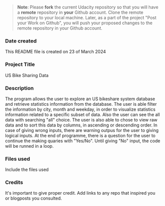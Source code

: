 >**Note**: Please **fork** the current Udacity repository so that you will have a **remote** repository in **your** Github account. Clone the remote repository to your local machine. Later, as a part of the project "Post your Work on Github", you will push your proposed changes to the remote repository in your Github account.

### Date created
This README file is created on 23 of March 2024

### Project Title
US Bike Sharing Data

### Description
The program allows the user to explore an US bikeshare system database and retrieve statistics information from the database. The user is able filter the information by city, month and weekday, in order to visualize statistics information related to a specific subset of data. Also the user can see the all data with searching "all" choice.  The user is also able to chose to view raw data and to sort this data by columns, in ascending or descending order. In case of giving wrong inputs, there are warning outpus for the user to giving logical inputs. At the end of programme, there is a question for the user to continue the making quaries with "Yes/No". Until giving "No" input, the code will be runned in a loop. 

### Files used
Include the files used

### Credits
It's important to give proper credit. Add links to any repo that inspired you or blogposts you consulted.

